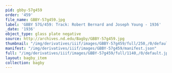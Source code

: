 ```yaml
---
pid: gbby-57g459
order: '459'
file_name: GBBY-57g459.jpg
label: 'GBBY 57G/459: Track: Robert Bernard and Joseph Young - 1936'
_date: '1936'
object_type: glass plate negative
source: http://archives.nd.edu/Bagby/GBBY-57g459.jpg
thumbnail: "/img/derivatives/iiif/images/GBBY-57g459/full/250,/0/default.jpg"
manifest: "/img/derivatives/iiif/images/GBBY-57g459/manifest.json"
full: "/img/derivatives/iiif/images/GBBY-57g459/full/1140,/0/default.jpg"
layout: bagby_item
collection: bagby
---
```

